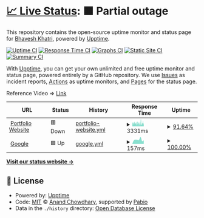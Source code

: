 # [📈 Live Status](https://bhaveshkhatri81.github.io/Portfolio-Website-Status): <!--live status--> **🟧 Partial outage**

This repository contains the open-source uptime monitor and status page for [Bhavesh Khatri](https://bhaveshkhatri81.github.io/Portfolio-Website-Status), powered by [Upptime](https://github.com/upptime/upptime).

[![Uptime CI](https://github.com/bhaveshkhatri81/Portfolio-Website-Status/workflows/Uptime%20CI/badge.svg)](https://github.com/bhaveshkhatri81/Portfolio-Website-Status/actions?query=workflow%3A%22Uptime+CI%22)
[![Response Time CI](https://github.com/bhaveshkhatri81/Portfolio-Website-Status/workflows/Response%20Time%20CI/badge.svg)](https://github.com/bhaveshkhatri81/Portfolio-Website-Status/actions?query=workflow%3A%22Response+Time+CI%22)
[![Graphs CI](https://github.com/bhaveshkhatri81/Portfolio-Website-Status/workflows/Graphs%20CI/badge.svg)](https://github.com/bhaveshkhatri81/Portfolio-Website-Status/actions?query=workflow%3A%22Graphs+CI%22)
[![Static Site CI](https://github.com/bhaveshkhatri81/Portfolio-Website-Status/workflows/Static%20Site%20CI/badge.svg)](https://github.com/bhaveshkhatri81/Portfolio-Website-Status/actions?query=workflow%3A%22Static+Site+CI%22)
[![Summary CI](https://github.com/bhaveshkhatri81/Portfolio-Website-Status/workflows/Summary%20CI/badge.svg)](https://github.com/bhaveshkhatri81/Portfolio-Website-Status/actions?query=workflow%3A%22Summary+CI%22)

With [Upptime](https://upptime.js.org), you can get your own unlimited and free uptime monitor and status page, powered entirely by a GitHub repository. We use [Issues](https://github.com/bhaveshkhatri81/Portfolio-Website-Status/issues) as incident reports, [Actions](https://github.com/bhaveshkhatri81/Portfolio-Website-Status/actions) as uptime monitors, and [Pages](https://bhaveshkhatri81.github.io/Portfolio-Website-Status) for the status page.

Reference Video => <a href="https://www.youtube.com/watch?v=n_Fc7BHM-yE" target="_blank">Link</a>

<!--start: status pages-->
<!-- This summary is generated by Upptime (https://github.com/upptime/upptime) -->
<!-- Do not edit this manually, your changes will be overwritten -->
<!-- prettier-ignore -->
| URL | Status | History | Response Time | Uptime |
| --- | ------ | ------- | ------------- | ------ |
| <img alt="" src="https://icons.duckduckgo.com/ip3/bhaveshkhatri.tech.ico" height="13"> [Portfolio Website](http://bhaveshkhatri.tech) | 🟥 Down | [portfolio-website.yml](https://github.com/bhaveshkhatri81/Portfolio-Website-Status/commits/HEAD/history/portfolio-website.yml) | <details><summary><img alt="Response time graph" src="./graphs/portfolio-website/response-time-week.png" height="20"> 3331ms</summary><br><a href="https://bhaveshkhatri81.github.io/Portfolio-Website-Status/history/portfolio-website"><img alt="Response time 1598" src="https://img.shields.io/endpoint?url=https%3A%2F%2Fraw.githubusercontent.com%2Fbhaveshkhatri81%2FPortfolio-Website-Status%2FHEAD%2Fapi%2Fportfolio-website%2Fresponse-time.json"></a><br><a href="https://bhaveshkhatri81.github.io/Portfolio-Website-Status/history/portfolio-website"><img alt="24-hour response time 2890" src="https://img.shields.io/endpoint?url=https%3A%2F%2Fraw.githubusercontent.com%2Fbhaveshkhatri81%2FPortfolio-Website-Status%2FHEAD%2Fapi%2Fportfolio-website%2Fresponse-time-day.json"></a><br><a href="https://bhaveshkhatri81.github.io/Portfolio-Website-Status/history/portfolio-website"><img alt="7-day response time 3331" src="https://img.shields.io/endpoint?url=https%3A%2F%2Fraw.githubusercontent.com%2Fbhaveshkhatri81%2FPortfolio-Website-Status%2FHEAD%2Fapi%2Fportfolio-website%2Fresponse-time-week.json"></a><br><a href="https://bhaveshkhatri81.github.io/Portfolio-Website-Status/history/portfolio-website"><img alt="30-day response time 3772" src="https://img.shields.io/endpoint?url=https%3A%2F%2Fraw.githubusercontent.com%2Fbhaveshkhatri81%2FPortfolio-Website-Status%2FHEAD%2Fapi%2Fportfolio-website%2Fresponse-time-month.json"></a><br><a href="https://bhaveshkhatri81.github.io/Portfolio-Website-Status/history/portfolio-website"><img alt="1-year response time 1598" src="https://img.shields.io/endpoint?url=https%3A%2F%2Fraw.githubusercontent.com%2Fbhaveshkhatri81%2FPortfolio-Website-Status%2FHEAD%2Fapi%2Fportfolio-website%2Fresponse-time-year.json"></a></details> | <details><summary><a href="https://bhaveshkhatri81.github.io/Portfolio-Website-Status/history/portfolio-website">91.64%</a></summary><a href="https://bhaveshkhatri81.github.io/Portfolio-Website-Status/history/portfolio-website"><img alt="All-time uptime 99.26%" src="https://img.shields.io/endpoint?url=https%3A%2F%2Fraw.githubusercontent.com%2Fbhaveshkhatri81%2FPortfolio-Website-Status%2FHEAD%2Fapi%2Fportfolio-website%2Fuptime.json"></a><br><a href="https://bhaveshkhatri81.github.io/Portfolio-Website-Status/history/portfolio-website"><img alt="24-hour uptime 95.92%" src="https://img.shields.io/endpoint?url=https%3A%2F%2Fraw.githubusercontent.com%2Fbhaveshkhatri81%2FPortfolio-Website-Status%2FHEAD%2Fapi%2Fportfolio-website%2Fuptime-day.json"></a><br><a href="https://bhaveshkhatri81.github.io/Portfolio-Website-Status/history/portfolio-website"><img alt="7-day uptime 91.64%" src="https://img.shields.io/endpoint?url=https%3A%2F%2Fraw.githubusercontent.com%2Fbhaveshkhatri81%2FPortfolio-Website-Status%2FHEAD%2Fapi%2Fportfolio-website%2Fuptime-week.json"></a><br><a href="https://bhaveshkhatri81.github.io/Portfolio-Website-Status/history/portfolio-website"><img alt="30-day uptime 92.00%" src="https://img.shields.io/endpoint?url=https%3A%2F%2Fraw.githubusercontent.com%2Fbhaveshkhatri81%2FPortfolio-Website-Status%2FHEAD%2Fapi%2Fportfolio-website%2Fuptime-month.json"></a><br><a href="https://bhaveshkhatri81.github.io/Portfolio-Website-Status/history/portfolio-website"><img alt="1-year uptime 99.26%" src="https://img.shields.io/endpoint?url=https%3A%2F%2Fraw.githubusercontent.com%2Fbhaveshkhatri81%2FPortfolio-Website-Status%2FHEAD%2Fapi%2Fportfolio-website%2Fuptime-year.json"></a></details>
| <img alt="" src="https://icons.duckduckgo.com/ip3/google.com.ico" height="13"> [Google](https://google.com) | 🟩 Up | [google.yml](https://github.com/bhaveshkhatri81/Portfolio-Website-Status/commits/HEAD/history/google.yml) | <details><summary><img alt="Response time graph" src="./graphs/google/response-time-week.png" height="20"> 157ms</summary><br><a href="https://bhaveshkhatri81.github.io/Portfolio-Website-Status/history/google"><img alt="Response time 174" src="https://img.shields.io/endpoint?url=https%3A%2F%2Fraw.githubusercontent.com%2Fbhaveshkhatri81%2FPortfolio-Website-Status%2FHEAD%2Fapi%2Fgoogle%2Fresponse-time.json"></a><br><a href="https://bhaveshkhatri81.github.io/Portfolio-Website-Status/history/google"><img alt="24-hour response time 133" src="https://img.shields.io/endpoint?url=https%3A%2F%2Fraw.githubusercontent.com%2Fbhaveshkhatri81%2FPortfolio-Website-Status%2FHEAD%2Fapi%2Fgoogle%2Fresponse-time-day.json"></a><br><a href="https://bhaveshkhatri81.github.io/Portfolio-Website-Status/history/google"><img alt="7-day response time 157" src="https://img.shields.io/endpoint?url=https%3A%2F%2Fraw.githubusercontent.com%2Fbhaveshkhatri81%2FPortfolio-Website-Status%2FHEAD%2Fapi%2Fgoogle%2Fresponse-time-week.json"></a><br><a href="https://bhaveshkhatri81.github.io/Portfolio-Website-Status/history/google"><img alt="30-day response time 151" src="https://img.shields.io/endpoint?url=https%3A%2F%2Fraw.githubusercontent.com%2Fbhaveshkhatri81%2FPortfolio-Website-Status%2FHEAD%2Fapi%2Fgoogle%2Fresponse-time-month.json"></a><br><a href="https://bhaveshkhatri81.github.io/Portfolio-Website-Status/history/google"><img alt="1-year response time 174" src="https://img.shields.io/endpoint?url=https%3A%2F%2Fraw.githubusercontent.com%2Fbhaveshkhatri81%2FPortfolio-Website-Status%2FHEAD%2Fapi%2Fgoogle%2Fresponse-time-year.json"></a></details> | <details><summary><a href="https://bhaveshkhatri81.github.io/Portfolio-Website-Status/history/google">100.00%</a></summary><a href="https://bhaveshkhatri81.github.io/Portfolio-Website-Status/history/google"><img alt="All-time uptime 100.00%" src="https://img.shields.io/endpoint?url=https%3A%2F%2Fraw.githubusercontent.com%2Fbhaveshkhatri81%2FPortfolio-Website-Status%2FHEAD%2Fapi%2Fgoogle%2Fuptime.json"></a><br><a href="https://bhaveshkhatri81.github.io/Portfolio-Website-Status/history/google"><img alt="24-hour uptime 100.00%" src="https://img.shields.io/endpoint?url=https%3A%2F%2Fraw.githubusercontent.com%2Fbhaveshkhatri81%2FPortfolio-Website-Status%2FHEAD%2Fapi%2Fgoogle%2Fuptime-day.json"></a><br><a href="https://bhaveshkhatri81.github.io/Portfolio-Website-Status/history/google"><img alt="7-day uptime 100.00%" src="https://img.shields.io/endpoint?url=https%3A%2F%2Fraw.githubusercontent.com%2Fbhaveshkhatri81%2FPortfolio-Website-Status%2FHEAD%2Fapi%2Fgoogle%2Fuptime-week.json"></a><br><a href="https://bhaveshkhatri81.github.io/Portfolio-Website-Status/history/google"><img alt="30-day uptime 100.00%" src="https://img.shields.io/endpoint?url=https%3A%2F%2Fraw.githubusercontent.com%2Fbhaveshkhatri81%2FPortfolio-Website-Status%2FHEAD%2Fapi%2Fgoogle%2Fuptime-month.json"></a><br><a href="https://bhaveshkhatri81.github.io/Portfolio-Website-Status/history/google"><img alt="1-year uptime 99.99%" src="https://img.shields.io/endpoint?url=https%3A%2F%2Fraw.githubusercontent.com%2Fbhaveshkhatri81%2FPortfolio-Website-Status%2FHEAD%2Fapi%2Fgoogle%2Fuptime-year.json"></a></details>

<!--end: status pages-->

[**Visit our status website →**](https://bhaveshkhatri81.github.io/Portfolio-Website-Status)

## 📄 License

- Powered by: [Upptime](https://github.com/upptime/upptime)
- Code: [MIT](./LICENSE) © [Anand Chowdhary](https://anandchowdhary.com), supported by [Pabio](https://pabio.com)
- Data in the `./history` directory: [Open Database License](https://opendatacommons.org/licenses/odbl/1-0/)
